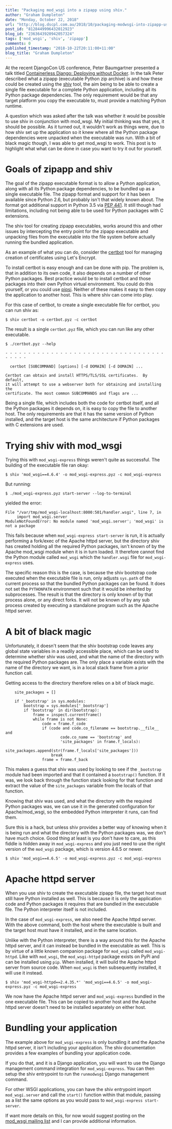 ```yaml
---
title: "Packaging mod_wsgi into a zipapp using shiv."
author: "Graham Dumpleton"
date: "Monday, October 22, 2018"
url: "http://blog.dscpl.com.au/2018/10/packaging-modwsgi-into-zipapp-using-shiv.html"
post_id: "8128449996432012923"
blog_id: "2363643920942057324"
tags: ['mod_wsgi', 'shiv', 'zipapp']
comments: 0
published_timestamp: "2018-10-22T20:11:00+11:00"
blog_title: "Graham Dumpleton"
---
```


At the recent DjangoCon US conference, Peter Baumgartner presented a talk titled [Containerless Django: Deploying without Docker](https://2018.djangocon.us/talk/containerless-django-deploying-without/). In the talk Peter described what a zipapp \(executable Python zip archive\) is and how these could be created using the [shiv](https://shiv.readthedocs.io/) tool, the aim being to be able to create a single file executable for a complete Python application, including all its Python package dependencies. The only requirement would be that any target platform you copy the executable to, must provide a matching Python runtime.

A question which was asked after the talk was whether it would be possible to use shiv in conjunction with mod\_wsgi. My initial thinking was that yes, it should be possible. As it turned out, it wouldn't work as things were, due to how shiv set up the application so it knew where all the Python package dependencies were unpacked when the executable was run. With a bit of black magic though, I was able to get mod\_wsgi to work. This post is to highlight what what can be done in case you want to try it out for yourself.

# Goals of zipapp and shiv

The goal of the zipapp executable format is to allow a Python application, along with all its Python package dependencies, to be bundled up as a single executable file. The zipapp format and support for it has been available since Python 2.6, but probably isn't that widely known about. The format got additional support in Python 3.5 via [PEP 441](https://legacy.python.org/dev/peps/pep-0441/). It still though had limitations, including not being able to be used for Python packages with C extensions.

The shiv tool for creating zipapp executables, works around this and other issues by intercepting the entry point for the zipapp executable and unpacking files from the executable into the file system before actually running the bundled application.

As an example of what you can do, consider the [certbot](https://pypi.org/project/certbot/) tool for managing creation of certificates using Let's Encrypt.

To install certbot is easy enough and can be done with pip. The problem is, that in addition to its own code, it also depends on a number of other Python packages. Best practice would be to install certbot and those packages into their own Python virtual environment. You could do this yourself, or you could use [pipsi](https://pypi.org/project/pipsi/). Neither of these makes it easy to then copy the application to another host. This is where shiv can come into play.

For this case of certbot, to create a single executable file for certbot, you can run shiv as:
    
    
```
$ shiv certbot -o certbot.pyz -c certbot
```
    
    

The result is a single `certbot.pyz` file, which you can run like any other executable.
    
    
```
$ ./certbot.pyz --help
```
    
```
- - - - - - - - - - - - - - - - - - - - - - - - - - - - - - - - - - - - - - - -
```
    
```
  certbot [SUBCOMMAND] [options] [-d DOMAIN] [-d DOMAIN] ...
```
    
```
Certbot can obtain and install HTTPS/TLS/SSL certificates.  By default,
it will attempt to use a webserver both for obtaining and installing the
certificate. The most common SUBCOMMANDS and flags are ...
```
    
    

Being a single file, which includes both the code for certbot itself, and all the Python packages it depends on, it is easy to copy the file to another host. The only requirements are that it has the same version of Python installed, and the target host is the same architecture if Python packages with C extensions are used.

# Trying shiv with mod\_wsgi

Trying this with `mod_wsgi-express` things weren't quite as successful. The building of the executable file ran okay:
    
    
```
$ shiv 'mod_wsgi==4.6.4' -o mod_wsgi-express.pyz -c mod_wsgi-express
```
    
    

But running:
    
    
```
$ ./mod_wsgi-express.pyz start-server --log-to-terminal
```
    
    

yielded the error:
    
    
```
File "/var/tmp/mod_wsgi-localhost:8000:501/handler.wsgi", line 7, in 
     import mod_wsgi.server
ModuleNotFoundError: No module named 'mod_wsgi.server'; 'mod_wsgi' is not a package
```
    
    

This fails because when `mod_wsgi-express start-server` is run, it is actually performing a fork/exec of the Apache httpd server, but the directory shiv has created holding all the required Python packages, isn't known of by the Apache mod\_wsgi module when it is in turn loaded. It therefore cannot find the Python module called `mod_wsgi` which the `handler.wsgi` file for `mod_wsgi-express` uses.

The specific reason this is the case, is because the shiv bootstrap code executed when the executable file is run, only adjusts `sys.path` of the current process so that the bundled Python packages can be found. It does not set the `PYTHONPATH` environment such that it would be inherited by subprocesses. The result is that the directory is only known of by that process alone, or any direct forks. It will not be known of by any sub process created by executing a standalone program such as the Apache httpd server.

# A bit of black magic

Unfortunately, it doesn't seem that the shiv bootstrap code leaves any global state variables in a readily accessible place, which can be used to determine whether shiv was used, and what the name of the directory with the required Python packages are. The only place a variable exists with the name of the directory we want, is in a local stack frame from a prior function call.

Getting access to the directory therefore relies on a bit of black magic.
    
    
```
    site_packages = []
```
    
```
    if '_bootstrap' in sys.modules:
        bootstrap = sys.modules['_bootstrap']
        if 'bootstrap' in dir(bootstrap):
            frame = inspect.currentframe()
            while frame is not None:
                code = frame.f_code
                if (code and code.co_filename == bootstrap.__file__ and
                        code.co_name == 'bootstrap' and
                        'site_packages' in frame.f_locals):
                    site_packages.append(str(frame.f_locals['site_packages']))
                    break
                frame = frame.f_back
```
    
    

This makes a guess that shiv was used by looking to see if the `_bootstrap` module had been imported and that it contained a `bootstrap()` function. If it was, we look back through the function stack looking for that function and extract the value of the `site_packages` variable from the locals of that function.

Knowing that shiv was used, and what the directory with the required Python packages was, we can use it in the generated configuration for Apache/mod\_wsgi, so the embedded Python interpreter it runs, can find them.

Sure this is a hack, but unless shiv provides a better way of knowing when it is being run and what the directory with the Python packages was, we don't have much choice. Good thing at least is you don't have to care, as this fiddle is hidden away in `mod_wsgi-express` and you just need to use the right version of the `mod_wsgi` package, which is version 4.6.5 or newer.
    
    
```
$ shiv 'mod_wsgi==4.6.5' -o mod_wsgi-express.pyz -c mod_wsgi-express
```
    
    

# Apache httpd server

When you use shiv to create the executable zipapp file, the target host must still have Python installed as well. This is because it is only the application code and Python packages it requires that are bundled in the executable file. The Python interpreter itself is not included.

In the case of `mod_wsgi-express`, we also need the Apache httpd server. With the above command, both the host where the executable is built and the target host must have it installed, and in the same location.

Unlike with the Python interpreter, there is a way around this for the Apache httpd server, and it can instead be bundled in the executable as well. This is by virtue of a little known companion package for `mod_wsgi` called `mod_wsgi-httpd`. Like with `mod_wsgi`, the `mod_wsgi-httpd` package exists on PyPi and can be installed using `pip`. When installed, it will build the Apache httpd server from source code. When `mod_wsgi` is then subsequently installed, it will use it instead.
    
    
```
$ shiv 'mod_wsgi-httpd==2.4.35.*' 'mod_wsgi==4.6.5' -o mod_wsgi-express.pyz -c mod_wsgi-express
```
    
    

We now have the Apache httpd server and `mod_wsgi-express` bundled in the one executable file. This can be copied to another host and the Apache httpd server doesn't need to be installed separately on either host.

# Bundling your application

The example above for `mod_wsgi-express` is only bundling it and the Apache httpd server, it isn't including your application. The shiv documentation provides a few examples of bundling your application code.

If you do that, and it is a Django application, you will want to use the Django management command integration for `mod_wsgi-express`. You can then setup the shiv entrypoint to run the `runmodwsgi` Django management command.

For other WSGI applications, you can have the shiv entrypoint import `mod_wsgi.server` and call the `start()` function within that module, passing as a list the same options as you would pass to `mod_wsgi-express start-server`.

If want more details on this, for now would suggest posting on the [mod\_wsgi mailing list](https://groups.google.com/forum/#!forum/modwsgi) and I can provide additional information.